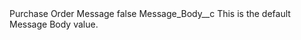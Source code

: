<?xml version="1.0" encoding="UTF-8"?>
<CustomMetadata xmlns="http://soap.sforce.com/2006/04/metadata" xmlns:xsi="http://www.w3.org/2001/XMLSchema-instance" xmlns:xsd="http://www.w3.org/2001/XMLSchema">
    <label>Purchase Order Message</label>
    <protected>false</protected>
    <values>
        <field>Message_Body__c</field>
        <value xsi:type="xsd:string">This is the default Message Body value.</value>
    </values>
</CustomMetadata>
